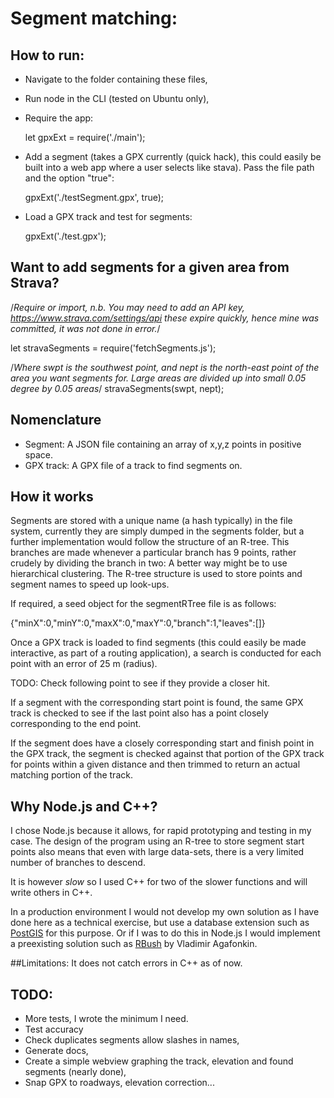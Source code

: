 # Segment matching:

## How to run:

* Navigate to the folder containing these files,
* Run node in the CLI (tested on Ubuntu only),
* Require the app:

  let gpxExt = require('./main');

* Add a segment (takes a GPX currently (quick hack), this could easily be built into a web
  app where a user selects like stava). Pass the file path and the option "true":

  gpxExt('./testSegment.gpx', true);

* Load a GPX track and test for segments:

  gpxExt('./test.gpx');

## Want to add segments for a given area from Strava?

  /*Require or import, n.b. You may need to add an API key,
  https://www.strava.com/settings/api these expire quickly, hence mine was
  committed, it was not done in error.*/

  let stravaSegments = require('fetchSegments.js');

  /*Where swpt is the southwest point, and nept is the north-east point of the
  area you want segments for. Large areas are divided up into small 0.05 degree
  by 0.05 areas*/
  stravaSegments(swpt, nept);

## Nomenclature
* Segment: A JSON file containing an array of x,y,z points in positive space.
* GPX track: A GPX file of a track to find segments on.

## How it works
Segments are stored with a unique name (a hash typically) in the file system,
currently they are simply dumped in the segments folder, but a further implementation
would follow the structure of an R-tree. This branches are made whenever a particular
branch has 9 points, rather crudely by dividing the branch in two: A better way
might be to use hierarchical clustering. The R-tree structure is used to store
points and segment names to speed up look-ups.

If required, a seed object for the segmentRTree file is as follows:

  {"minX":0,"minY":0,"maxX":0,"maxY":0,"branch":1,"leaves":[]}

Once a GPX track is loaded to find segments (this could easily be made interactive,
as part of a routing application), a search is conducted for each point with an
error of 25 m (radius).

TODO: Check following point to see if they provide a closer hit.

If a segment with the corresponding start point is found, the same GPX track is checked
to see if the last point also has a point closely corresponding to the end point.

If the segment does have a closely corresponding start and finish point in the
GPX track, the segment is checked against that portion of the GPX track for points
within a given distance and then trimmed to return an actual matching portion of
the track.  

## Why Node.js and C++?
I chose Node.js because it allows, for rapid prototyping and testing in my case.
The design of the program using an R-tree to store segment start points also means that
 even with large data-sets, there is a very limited number of branches to descend.

It is however *slow* so I used C++ for two of the slower functions and will write
others in C++.

In a production environment I would not develop my own solution as I have done
here as a technical exercise, but use a database extension such as [PostGIS](https://postgis.net/)
for this purpose. Or if I was to do this in Node.js I would implement a preexisting
 solution such as [RBush](https://github.com/mourner/rbush) by Vladimir Agafonkin.

##Limitations:
It does not catch errors in C++ as of now.

## TODO:
* More tests, I wrote the minimum I need.
* Test accuracy
* Check duplicates segments allow slashes in names,
* Generate docs,
* Create a simple webview graphing the track, elevation and found segments (nearly done),
* Snap GPX to roadways, elevation correction...
